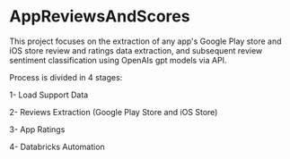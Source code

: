 # AppReviewsAndScores

This project focuses on the extraction of any app's Google Play store and iOS store review and ratings data extraction, and subsequent review sentiment classification using OpenAIs gpt models via API.

Process is divided in 4 stages:

1- Load Support Data

2- Reviews Extraction (Google Play Store and iOS Store)

3- App Ratings

4- Databricks Automation
